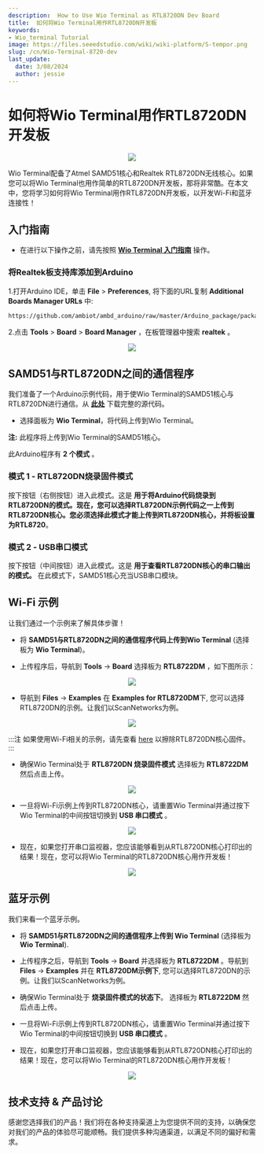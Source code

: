 ```yaml
---
description:  How to Use Wio Terminal as RTL8720DN Dev Board
title:  如何将Wio Terminal用作RTL8720DN开发板
keywords:
- Wio_terminal Tutorial
image: https://files.seeedstudio.com/wiki/wiki-platform/S-tempor.png
slug: /cn/Wio-Terminal-8720-dev
last_update:
  date: 3/08/2024
  author: jessie
---
```


# 如何将Wio Terminal用作RTL8720DN开发板

<div align="center"><img src="https://files.seeedstudio.com/wiki/Wio-Terminal-8720-dev/BLE.gif" /></div>

Wio Terminal配备了Atmel SAMD51核心和Realtek RTL8720DN无线核心。如果您可以将Wio Terminal也用作简单的RTL8720DN开发板，那将非常酷。在本文中，您将学习如何将Wio Terminal用作RTL8720DN开发板，以开发Wi-Fi和蓝牙连接性！

## 入门指南

- 在进行以下操作之前，请先按照 [**Wio Terminal 入门指南**](https://wiki.seeedstudio.com/Wio-Terminal-Getting-Started/) 操作。

### 将Realtek板支持库添加到Arduino

1.打开Arduino IDE，单击 **File** > **Preferences**, 将下面的URL复制 **Additional Boards Manager URLs** 中:

```sh
https://github.com/ambiot/ambd_arduino/raw/master/Arduino_package/package_realtek.com_amebad_index.json
```

2.点击 **Tools** > **Board** > **Board Manager** ，在板管理器中搜索 **realtek** 。

<div align="center"><img src="https://files.seeedstudio.com/wiki/Wio-Terminal-8720-dev/realtek-board.png" /></div>

## SAMD51与RTL8720DN之间的通信程序

我们准备了一个Arduino示例代码，用于使Wio Terminal的SAMD51核心与RTL8720DN进行通信。从 [**此处**](https://github.com/Seeed-Studio/Seeed_Arduino_Sketchbook/tree/master/examples/WioTerminal_USB2Serial_Burn8720) 下载完整的源代码。

- 选择面板为 **Wio Terminal**，将代码上传到Wio Terminal。

**注:** 此程序将上传到Wio Terminal的SAMD51核心。

此Arduino程序有 **2 个模式** 。

### 模式 1 - RTL8720DN烧录固件模式

按下按钮（右侧按钮）进入此模式。这是 **用于将Arduino代码烧录到RTL8720DN的模式。**现在，您可以选择RTL8720DN示例代码之一上传到RTL8720DN核心。您必须选择此模式才能上传到RTL8720DN核心，并**将板设置为RTL8720**。

### 模式 2 - USB串口模式

按下按钮（中间按钮）进入此模式。这是 **用于查看RTL8720DN核心的串口输出的模式。** 在此模式下，SAMD51核心充当USB串口模块。

## Wi-Fi 示例

让我们通过一个示例来了解具体步骤！

- 将 **SAMD51与RTL8720DN之间的通信程序代码上传到Wio Terminal** (选择板为 **Wio Terminal**)。

- 上传程序后，导航到 **Tools** -> **Board** 选择板为 **RTL8722DM** ，如下图所示：

<div align="center"><img src="https://files.seeedstudio.com/wiki/Wio-Terminal-8720-dev/8720-board.png" /></div>

- 导航到 **Files** -> **Examples** 在 **Examples for RTL8720DM**下, 您可以选择RTL8720DN的示例。让我们以ScanNetworks为例。

<div align="center"><img src="https://files.seeedstudio.com/wiki/Wio-Terminal-8720-dev/8720-example.png" /></div>

:::注
如果使用Wi-Fi相关的示例，请先查看 [here](https://wiki.seeedstudio.com/Wio-Terminal-Network-Overview/) 以擦除RTL8720DN核心固件。
:::

- 确保Wio Terminal处于 **RTL8720DN 烧录固件模式** 选择板为 **RTL8722DM** 然后点击上传。

<div align="center"><img src="https://files.seeedstudio.com/wiki/Wio-Terminal-8720-dev/burn.png" /></div>

- 一旦将Wi-Fi示例上传到RTL8720DN核心，请重置Wio Terminal并通过按下Wio Terminal的中间按钮切换到 **USB 串口模式** 。

<div align="center"><img src="https://files.seeedstudio.com/wiki/Wio-Terminal-8720-dev/USB-serial.png" /></div>

- 现在，如果您打开串口监视器，您应该能够看到从RTL8720DN核心打印出的结果！现在，您可以将Wio Terminal的RTL8720DN核心用作开发板！

<div align="center"><img src="https://files.seeedstudio.com/wiki/Wio-Terminal-8720-dev/result.png" /></div>

## 蓝牙示例

我们来看一个蓝牙示例。

- 将 **SAMD51与RTL8720DN之间的通信程序上传到 Wio Terminal** (选择板为 **Wio Terminal**).

- 上传程序之后，导航到 **Tools** -> **Board** 并选择板为 **RTL8722DM** 。导航到 **Files** -> **Examples** 并在 **RTL8720DM示例下**, 您可以选择RTL8720DN的示例。让我们以ScanNetworks为例。

- 确保Wio Terminal处于 **烧录固件模式的状态下**。 选择板为 **RTL8722DM** 然后点击上传。

- 一旦将Wi-Fi示例上传到RTL8720DN核心，请重置Wio Terminal并通过按下Wio Terminal的中间按钮切换到 **USB 串口模式** 。

- 现在，如果您打开串口监视器，您应该能够看到从RTL8720DN核心打印出的结果！现在，您可以将Wio Terminal的RTL8720DN核心用作开发板！

<div align="center"><img src="https://files.seeedstudio.com/wiki/Wio-Terminal-8720-dev/BLE.png" /></div>

## 技术支持 & 产品讨论


感谢您选择我们的产品！我们将在各种支持渠道上为您提供不同的支持，以确保您对我们的产品的体验尽可能顺畅。我们提供多种沟通渠道，以满足不同的偏好和需求。

<div class="button_tech_support_container">
<a href="https://forum.seeedstudio.com/" class="button_forum"></a> 
<a href="https://www.seeedstudio.com/contacts" class="button_email"></a>
</div>

<div class="button_tech_support_container">
<a href="https://discord.gg/eWkprNDMU7" class="button_discord"></a> 
<a href="https://github.com/Seeed-Studio/wiki-documents/discussions/69" class="button_discussion"></a>
</div>
